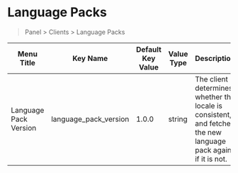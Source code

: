 # Language Packs

> Panel > Clients > Language Packs

| Menu Title | Key Name | Default Key Value | Value Type | Description |
| --- | --- | --- | --- | --- |
| Language Pack Version | language_pack_version | 1.0.0 | string | The client determines whether the locale is consistent, and fetches the new language pack again if it is not. |
